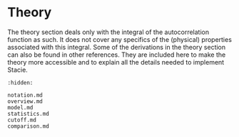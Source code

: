 # Theory

The theory section deals only with the integral of the autocorrelation function as such.
It does not cover any specifics of the (physical) properties associated with this integral.
Some of the derivations in the theory section can also be found in other references.
They are included here to make the theory more accessible
and to explain all the details needed to implement Stacie.

```{toctree}
:hidden:

notation.md
overview.md
model.md
statistics.md
cutoff.md
comparison.md
```
